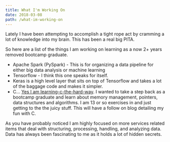 ```yaml
---
title: What I'm Working On
date: 2018-03-08
path: /what-im-working-on
---
```



Lately I have been attempting to accomplish a tight rope act by cramming a lot of knowledge into my brain.  This has been a real big PITA.  

So here are a list of the things I am working on learning as a now 2+ years removed bootcamp graduate.

- Apache Spark (PySpark) - This is for organizing a data pipeline for either big data analysis or machine learning
- Tensorflow - I think this one speaks for itself.
- Keras is a high level layer that sits on top of Tensorflow and takes a lot of the baggage code and makes it simpler.
- C... [Yes I am learning-c-the-hard-way](https://learncodethehardway.org/c/).  I wanted to take a step back as a bootcamp graduate and learn about memory management, pointers, data structures and algorithms.  I am 13 or so exercises in and just getting to the the juicy stuff.  This will have a follow on blog detailing my fun with C.

As you have probably noticed I am highly focused on more services related items that deal with structuring, processing, handling, and analyzing data.  Data has always been fascinating to me as it holds a lot of hidden secrets.